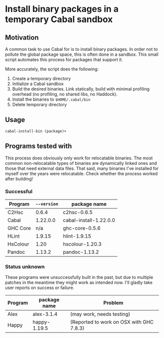 Install binary packages in a temporary Cabal sandbox
====================================================



Motivation
----------

A common task to use Cabal for is to install binary packages. In order not to
pollute the global package space, this is often done in a sandbox. This small
script automates this process for packages that support it.

More accurately, the script does the following:

1. Create a temporary directory
2. Initialize a Cabal sandbox
3. Build the desired binaries. Link statically, build with minimal profiling
   overhead (no profiling, no shared libs, no Haddock).
4. Install the binaries to `$HOME/.cabal/bin`
5. Delete temporary directory

Usage
-----

`cabal-install-bin (package)+`



Programs tested with
--------------------

This process does obviously only work for relocatable binaries. The most common
non-relocatable types of binaries are dynamically linked ones and those that
need external data files. That said, many binaries I've installed for myself
over the years were relocatable. Check whether the process worked after
building!

### Successful

Program   | `--version` | package name
----------|-------------|-------------
C2Hsc     | 0.6.4       | c2hsc-0.6.5
Cabal     | 1.22.0.0    | cabal-install-1.22.0.0
GHC Core  | n/a         | ghc-core-0.5.6
HLint     | 1.9.15      | hlint-1.9.15
HsColour  | 1.20        | hscolour-1.20.3
Pandoc    | 1.13.2      | pandoc-1.13.2

### Status unknown

These programs were unsuccessfully built in the past, but due to multiple
patches in the meantime they might work as intended now. I'll gladly take
user reports on success or failure.

Program   | package name  | Problem
----------|---------------|-----------------------------------------------------
Alex      | alex-3.1.4    | (may work, needs testing)
Happy     | happy-1.19.5  | (Reported to work on OSX with GHC 7.8.3)
